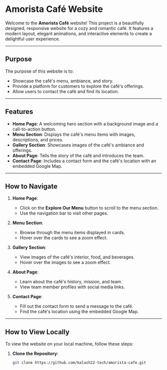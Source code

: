 # Amorista Café Website

Welcome to the **Amorista Café** website! This project is a beautifully designed, responsive website for a cozy and romantic café. It features a modern layout, elegant animations, and interactive elements to create a delightful user experience.

---

## **Purpose**
The purpose of this website is to:
- Showcase the café's menu, ambiance, and story.
- Provide a platform for customers to explore the café's offerings.
- Allow users to contact the café and find its location.

---

## **Features**
- **Home Page**: A welcoming hero section with a background image and a call-to-action button.
- **Menu Section**: Displays the café's menu items with images, descriptions, and prices.
- **Gallery Section**: Showcases images of the café's ambiance and offerings.
- **About Page**: Tells the story of the café and introduces the team.
- **Contact Page**: Includes a contact form and the café's location with an embedded Google Map.

---

## **How to Navigate**
1. **Home Page**:
   - Click on the **Explore Our Menu** button to scroll to the menu section.
   - Use the navigation bar to visit other pages.

2. **Menu Section**:
   - Browse through the menu items displayed in cards.
   - Hover over the cards to see a zoom effect.

3. **Gallery Section**:
   - View images of the café's interior, food, and beverages.
   - Hover over the images to see a zoom effect.

4. **About Page**:
   - Learn about the café's history, mission, and team.
   - View team member profiles with social media links.

5. **Contact Page**:
   - Fill out the contact form to send a message to the café.
   - Find the café's location using the embedded Google Map.

---

## **How to View Locally**
To view the website on your local machine, follow these steps:

1. **Clone the Repository**:
   ```bash
   git clone https://github.com/kalash22-tech/amorista-cafe.git
